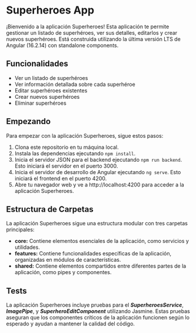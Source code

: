 
# Superheroes App
¡Bienvenido a la aplicación Superheroes! Esta aplicación te permite gestionar un listado de superhéroes, ver sus detalles, editarlos y crear nuevos superhéroes. Está construida utilizando la última versión LTS de Angular (16.2.14) con standalone components.

## Funcionalidades
- Ver un listado de superhéroes
- Ver información detallada sobre cada superhéroe
- Editar superhéroes existentes
- Crear nuevos superhéroes
- Eliminar superhéroes

## Empezando
Para empezar con la aplicación Superheroes, sigue estos pasos:

1. Clona este repositorio en tu máquina local.
2. Instala las dependencias ejecutando `npm install`.
3. Inicia el servidor JSON para el backend ejecutando `npm run backend`. Esto iniciará el servidor en el puerto 3000.
4. Inicia el servidor de desarrollo de Angular ejecutando `ng serve`. Esto iniciará el frontend en el puerto 4200.
5. Abre tu navegador web y ve a http://localhost:4200 para acceder a la aplicación Superheroes.

## Estructura de Carpetas
La aplicación Superheroes sigue una estructura modular con tres carpetas principales:

- **core:** Contiene elementos esenciales de la aplicación, como servicios y utilidades.
- **features:** Contiene funcionalidades específicas de la aplicación, organizadas en módulos de características.
- **shared:** Contiene elementos compartidos entre diferentes partes de la aplicación, como pipes y componentes.

## Tests
La aplicación Superheroes incluye pruebas para el _**SuperheroesService**_, _**ImagePipe**_, y _**SuperheroEditComponent**_ utilizando Jasmine. Estas pruebas aseguran que los componentes críticos de la aplicación funcionen según lo esperado y ayudan a mantener la calidad del código.
